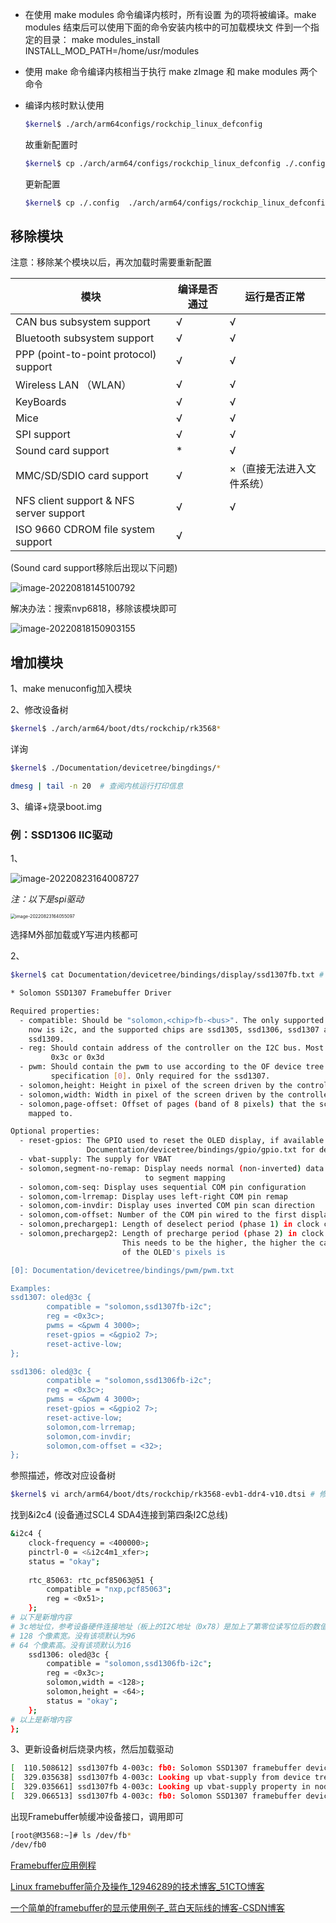 - 在使用 make modules 命令编译内核时，所有设置 为的项将被编译。make modules 结束后可以使用下面的命令安装内核中的可加载模块文 件到一个指定的目录：  make modules_install INSTALL_MOD_PATH=/home/usr/modules 

- 使用 make 命令编译内核相当于执行 make zImage 和 make modules 两个命令

- 编译内核时默认使用

  ```bash
  $kernel$ ./arch/arm64configs/rockchip_linux_defconfig
  ```

  故重新配置时

  ```bash
  $kernel$ cp ./arch/arm64/configs/rockchip_linux_defconfig ./.config 
  ```

  更新配置

  ```bash
  $kernel$ cp ./.config  ./arch/arm64/configs/rockchip_linux_defconfig 
  ```



## 移除模块

注意：移除某个模块以后，再次加载时需要重新配置

| 模块                                    | 编译是否通过 | 运行是否正常              |
| --------------------------------------- | ------------ | ------------------------- |
| CAN bus subsystem support               | √            | √                         |
| Bluetooth subsystem support             | √            | √                         |
| PPP (point-to-point protocol) support   | √            | √                         |
| Wireless LAN （WLAN）                   | √            | √                         |
| KeyBoards                               | √            | √                         |
| Mice                                    | √            | √                         |
| SPI support                             | √            | √                         |
| Sound card support                      | *            | √                         |
| MMC/SD/SDIO card support                | √            | ×（直接无法进入文件系统） |
| NFS client support & NFS server support | √            | √                         |
| ISO 9660 CDROM file system support      | √            |                           |



 (Sound card support移除后出现以下问题)

![image-20220818145100792](../_media/image-20220818145100792.png)

解决办法：搜索nvp6818，移除该模块即可

![image-20220818150903155](../_media/image-20220818150903155.png)

## 增加模块

1、make menuconfig加入模块

2、修改设备树

```bash
$kernel$ ./arch/arm64/boot/dts/rockchip/rk3568*
```

详询

```bash
$kernel$ ./Documentation/devicetree/bingdings/*
```

```bash
dmesg | tail -n 20  # 查阅内核运行打印信息
```

3、编译+烧录boot.img

### 例：SSD1306 IIC驱动

1、

![image-20220823164008727](../_media/image-20220823164008727.png)

*注：以下是spi驱动*

<img src="../_media/image-20220823164055097.png" alt="image-20220823164055097" style="zoom: 50%;" />

选择M外部加载或Y写进内核都可

2、

```bash
$kernel$ cat Documentation/devicetree/bindings/display/ssd1307fb.txt # 查看设备树修改帮助
```

```bash
* Solomon SSD1307 Framebuffer Driver

Required properties:
  - compatible: Should be "solomon,<chip>fb-<bus>". The only supported bus for
    now is i2c, and the supported chips are ssd1305, ssd1306, ssd1307 and
    ssd1309.
  - reg: Should contain address of the controller on the I2C bus. Most likely
         0x3c or 0x3d
  - pwm: Should contain the pwm to use according to the OF device tree PWM
         specification [0]. Only required for the ssd1307.
  - solomon,height: Height in pixel of the screen driven by the controller
  - solomon,width: Width in pixel of the screen driven by the controller
  - solomon,page-offset: Offset of pages (band of 8 pixels) that the screen is
    mapped to.

Optional properties:
  - reset-gpios: The GPIO used to reset the OLED display, if available. See
                 Documentation/devicetree/bindings/gpio/gpio.txt for details.
  - vbat-supply: The supply for VBAT
  - solomon,segment-no-remap: Display needs normal (non-inverted) data column
                              to segment mapping
  - solomon,com-seq: Display uses sequential COM pin configuration
  - solomon,com-lrremap: Display uses left-right COM pin remap
  - solomon,com-invdir: Display uses inverted COM pin scan direction
  - solomon,com-offset: Number of the COM pin wired to the first display line
  - solomon,prechargep1: Length of deselect period (phase 1) in clock cycles.
  - solomon,prechargep2: Length of precharge period (phase 2) in clock cycles.
                         This needs to be the higher, the higher the capacitance
                         of the OLED's pixels is

[0]: Documentation/devicetree/bindings/pwm/pwm.txt

Examples:
ssd1307: oled@3c {
        compatible = "solomon,ssd1307fb-i2c";
        reg = <0x3c>;
        pwms = <&pwm 4 3000>;
        reset-gpios = <&gpio2 7>;
        reset-active-low;
};

ssd1306: oled@3c {
        compatible = "solomon,ssd1306fb-i2c";
        reg = <0x3c>;
        pwms = <&pwm 4 3000>;
        reset-gpios = <&gpio2 7>;
        reset-active-low;
        solomon,com-lrremap;
        solomon,com-invdir;
        solomon,com-offset = <32>;
};
```

参照描述，修改对应设备树

```bash
$kernel$ vi arch/arm64/boot/dts/rockchip/rk3568-evb1-ddr4-v10.dtsi # 修改对应设备树
```

找到&i2c4 (设备通过SCL4 SDA4连接到第四条I2C总线)

```bash
&i2c4 {
	clock-frequency = <400000>;
	pinctrl-0 = <&i2c4m1_xfer>;
	status = "okay";
	
	rtc_85063: rtc_pcf85063@51 {
		compatible = "nxp,pcf85063";
		reg = <0x51>;
	};
# 以下是新增内容
# 3c地址位，参考设备硬件连接地址（板上的I2C地址（0x78）是加上了第零位读写位后的数值，实际上是0x3c）
# 128 个像素宽。没有该项默认为96
# 64 个像素高。没有该项默认为16
	ssd1306: oled@3c {
		compatible = "solomon,ssd1306fb-i2c";
		reg = <0x3c>; 
		solomon,width = <128>; 
		solomon,height = <64>; 
		status = "okay";
	};
# 以上是新增内容
};
```

3、更新设备树后烧录内核，然后加载驱动

```bash
[  110.508612] ssd1307fb 4-003c: fb0: Solomon SSD1307 framebuffer device registered, using 1024 bytes of video memory
[  329.035638] ssd1307fb 4-003c: Looking up vbat-supply from device tree
[  329.035661] ssd1307fb 4-003c: Looking up vbat-supply property in node /i2c@fe5d0000/oled@3c failed
[  329.066513] ssd1307fb 4-003c: fb0: Solomon SSD1307 framebuffer device registered, using 1024 bytes of video memory
```

出现Framebuffer帧缓冲设备接口，调用即可

```bash
[root@M3568:~]# ls /dev/fb*
/dev/fb0
```

[Framebuffer应用例程](../src/iic_oled_fb.c)

[Linux framebuffer简介及操作_12946289的技术博客_51CTO博客](https://blog.51cto.com/u_12956289/2916962)

[一个简单的framebuffer的显示使用例子_蓝白天际线的博客-CSDN博客](https://blog.csdn.net/u011006622/article/details/73321535)


